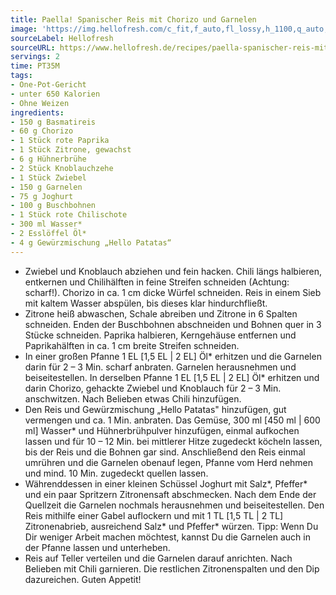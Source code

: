 ```yaml
---
title: Paella! Spanischer Reis mit Chorizo und Garnelen
image: 'https://img.hellofresh.com/c_fit,f_auto,fl_lossy,h_1100,q_auto,w_2600/hellofresh_s3/image/paella-spanischer-reis-mit-chorizo-und-garnelen-8c993dc8.jpg'
sourceLabel: Hellofresh
sourceURL: https://www.hellofresh.de/recipes/paella-spanischer-reis-mit-chorizo-und-garnelen-62285f26ad61e6588d6acafc
servings: 2
time: PT35M
tags:
- One-Pot-Gericht
- unter 650 Kalorien
- Ohne Weizen
ingredients:
- 150 g Basmatireis
- 60 g Chorizo
- 1 Stück rote Paprika
- 1 Stück Zitrone, gewachst
- 6 g Hühnerbrühe
- 2 Stück Knoblauchzehe
- 1 Stück Zwiebel
- 150 g Garnelen
- 75 g Joghurt
- 100 g Buschbohnen
- 1 Stück rote Chilischote
- 300 ml Wasser*
- 2 Esslöffel Öl*
- 4 g Gewürzmischung „Hello Patatas“
---
```


- Zwiebel und Knoblauch abziehen und fein hacken.  Chili längs halbieren, entkernen und Chilihälften in feine Streifen schneiden (Achtung: scharf!).  Chorizo in ca. 1 cm dicke Würfel schneiden.  Reis in einem Sieb mit kaltem Wasser abspülen, bis dieses klar hindurchfließt.
- Zitrone heiß abwaschen, Schale abreiben und Zitrone in 6 Spalten schneiden.  Enden der Buschbohnen abschneiden und Bohnen quer in 3 Stücke schneiden.  Paprika halbieren, Kerngehäuse entfernen und Paprikahälften in ca. 1 cm breite Streifen schneiden.
- In einer großen Pfanne 1 EL [1,5 EL | 2 EL] Öl\* erhitzen und die Garnelen darin für 2 – 3 Min. scharf anbraten. Garnelen herausnehmen und beiseitestellen. In derselben Pfanne 1 EL [1,5 EL | 2 EL] Öl\* erhitzen und darin Chorizo, gehackte Zwiebel und Knoblauch für 2 – 3 Min. anschwitzen. Nach Belieben etwas Chili hinzufügen.
- Den Reis und Gewürzmischung „Hello Patatas" hinzufügen, gut vermengen und ca. 1 Min. anbraten. Das Gemüse, 300 ml [450 ml | 600 ml] Wasser\* und Hühnerbrühpulver hinzufügen, einmal aufkochen lassen und für 10 – 12 Min. bei mittlerer Hitze zugedeckt köcheln lassen, bis der Reis und die Bohnen gar sind.  Anschließend den Reis einmal umrühren und die Garnelen obenauf legen, Pfanne vom Herd nehmen und mind. 10 Min. zugedeckt quellen lassen.
- Währenddessen in einer kleinen Schüssel Joghurt mit Salz\*, Pfeffer\* und ein paar Spritzern Zitronensaft abschmecken.  Nach dem Ende der Quellzeit die Garnelen nochmals herausnehmen und beiseitestellen.  Den Reis mithilfe einer Gabel auflockern und mit 1 TL [1,5 TL | 2 TL] Zitronenabrieb, ausreichend Salz\* und Pfeffer\* würzen. Tipp: Wenn Du Dir weniger Arbeit machen möchtest, kannst Du die Garnelen auch in der Pfanne lassen und unterheben.
- Reis auf Teller verteilen und die Garnelen darauf anrichten. Nach Belieben mit Chili garnieren. Die restlichen Zitronenspalten und den Dip dazureichen.  Guten Appetit!
